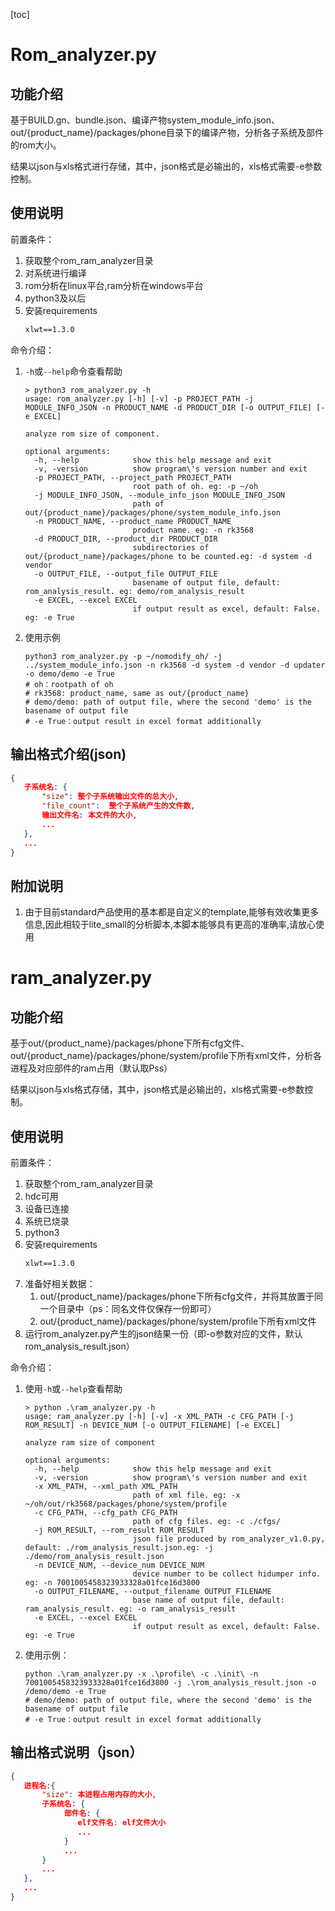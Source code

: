 [toc]

# Rom_analyzer.py

## 功能介绍

基于BUILD.gn、bundle.json、编译产物system_module_info.json、out/{product_name}/packages/phone目录下的编译产物，分析各子系统及部件的rom大小。

结果以json与xls格式进行存储，其中，json格式是必输出的，xls格式需要-e参数控制。

## 使用说明

前置条件：

1. 获取整个rom_ram_analyzer目录
1. 对系统进行编译
1. rom分析在linux平台,ram分析在windows平台
1. python3及以后
1. 安装requirements
    ```txt
    xlwt==1.3.0
    ```

命令介绍：

1. `-h`或`--help`命令查看帮助
   ```shell
   > python3 rom_analyzer.py -h
   usage: rom_analyzer.py [-h] [-v] -p PROJECT_PATH -j MODULE_INFO_JSON -n PRODUCT_NAME -d PRODUCT_DIR [-o OUTPUT_FILE] [-e EXCEL]
   
   analyze rom size of component.
   
   optional arguments:
     -h, --help            show this help message and exit
     -v, -version          show program\'s version number and exit
     -p PROJECT_PATH, --project_path PROJECT_PATH
                           root path of oh. eg: -p ~/oh
     -j MODULE_INFO_JSON, --module_info_json MODULE_INFO_JSON
                           path of out/{product_name}/packages/phone/system_module_info.json
     -n PRODUCT_NAME, --product_name PRODUCT_NAME
                           product name. eg: -n rk3568
     -d PRODUCT_DIR, --product_dir PRODUCT_DIR
                           subdirectories of out/{product_name}/packages/phone to be counted.eg: -d system -d vendor
     -o OUTPUT_FILE, --output_file OUTPUT_FILE
                           basename of output file, default: rom_analysis_result. eg: demo/rom_analysis_result
     -e EXCEL, --excel EXCEL
                           if output result as excel, default: False. eg: -e True
   ```
1. 使用示例
   ```shell
   python3 rom_analyzer.py -p ~/nomodify_oh/ -j ../system_module_info.json -n rk3568 -d system -d vendor -d updater -o demo/demo -e True
   # oh：rootpath of oh
   # rk3568: product_name, same as out/{product_name}
   # demo/demo: path of output file, where the second 'demo' is the basename of output file
   # -e True：output result in excel format additionally
   ```

## 输出格式介绍(json)


```json
{
   子系统名: {
       "size": 整个子系统输出文件的总大小,
       "file_count":  整个子系统产生的文件数,
       输出文件名: 本文件的大小,
       ...
   },  
   ...
}
```

## 附加说明

1. 由于目前standard产品使用的基本都是自定义的template,能够有效收集更多信息,因此相较于lite_small的分析脚本,本脚本能够具有更高的准确率,请放心使用

# ram_analyzer.py

## 功能介绍

基于out/{product_name}/packages/phone下所有cfg文件、out/{product_name}/packages/phone/system/profile下所有xml文件，分析各进程及对应部件的ram占用（默认取Pss）

结果以json与xls格式存储，其中，json格式是必输出的，xls格式需要-e参数控制。

## 使用说明

前置条件：

1. 获取整个rom_ram_analyzer目录
2. hdc可用
2. 设备已连接
3. 系统已烧录
3. python3
4. 安装requirements
   ```txt
   xlwt==1.3.0
   ```
5. 准备好相关数据：
   1. out/{product_name}/packages/phone下所有cfg文件，并将其放置于同一个目录中（ps：同名文件仅保存一份即可）
   1. out/{product_name}/packages/phone/system/profile下所有xml文件
6. 运行rom_analyzer.py产生的json结果一份（即-o参数对应的文件，默认rom_analysis_result.json）

命令介绍：

1. 使用`-h`或`--help`查看帮助
   ```shell
   > python .\ram_analyzer.py -h
   usage: ram_analyzer.py [-h] [-v] -x XML_PATH -c CFG_PATH [-j ROM_RESULT] -n DEVICE_NUM [-o OUTPUT_FILENAME] [-e EXCEL]
   
   analyze ram size of component
   
   optional arguments:
     -h, --help            show this help message and exit
     -v, -version          show program\'s version number and exit
     -x XML_PATH, --xml_path XML_PATH
                           path of xml file. eg: -x ~/oh/out/rk3568/packages/phone/system/profile
     -c CFG_PATH, --cfg_path CFG_PATH
                           path of cfg files. eg: -c ./cfgs/
     -j ROM_RESULT, --rom_result ROM_RESULT
                           json file produced by rom_analyzer_v1.0.py, default: ./rom_analysis_result.json.eg: -j ./demo/rom_analysis_result.json
     -n DEVICE_NUM, --device_num DEVICE_NUM
                           device number to be collect hidumper info. eg: -n 7001005458323933328a01fce16d3800
     -o OUTPUT_FILENAME, --output_filename OUTPUT_FILENAME
                           base name of output file, default: ram_analysis_result. eg: -o ram_analysis_result
     -e EXCEL, --excel EXCEL
                           if output result as excel, default: False. eg: -e True
   ```
2. 使用示例：
   ```shell
   python .\ram_analyzer.py -x .\profile\ -c .\init\ -n 7001005458323933328a01fce16d3800 -j .\rom_analysis_result.json -o /demo/demo -e True
   # demo/demo: path of output file, where the second 'demo' is the basename of output file
   # -e True：output result in excel format additionally
   ```
## 输出格式说明（json）
```json
{
   进程名:{
       "size": 本进程占用内存的大小,
       子系统名: {
            部件名: {
               elf文件名: elf文件大小 
               ...
            }
            ...
       }
       ...
   },
   ...
}
```